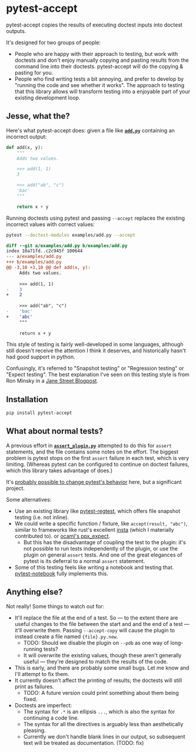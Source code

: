 # pytest-accept

pytest-accept copies the results of executing doctest inputs into doctest
outputs.

It's designed for two groups of people:

- People who are happy with their approach to testing, but work with doctests
  and don't enjoy manually copying and pasting results from the command line
  into their doctests. pytest-accept will do the copying & pasting for you.
- People who find writing tests a bit annoying, and prefer to develop by
  "running the code and see whether it works". The approach to testing that this
  library allows will transform testing into a enjoyable part of your existing
  development loop.

## Jesse, what the?

Here's what pytest-accept does: given a file like
[**`add.py`**](examples/add.py) containing an incorrect output:

```python
def add(x, y):
    """
    Adds two values.

    >>> add(1, 1)
    3

    >>> add("ab", "c")
    'bac'
    """

    return x + y
```

Running doctests using pytest and passing `--accept` replaces the existing
incorrect values with correct values:

```sh
pytest --doctest-modules examples/add.py --accept
```

```diff
diff --git a/examples/add.py b/examples/add.py
index 10a71fd..c2c945f 100644
--- a/examples/add.py
+++ b/examples/add.py
@@ -3,10 +3,10 @@ def add(x, y):
     Adds two values.
 
     >>> add(1, 1)
-    3
+    2
 
     >>> add("ab", "c")
-    'bac'
+    'abc'
     """
 
     return x + y

```

This style of testing is fairly well-developed in some languages, although still
doesn't receive the attention I think it deserves, and historically hasn't had
good support in python.

Confusingly, it's referred to "Snapshot testing" or "Regression testing" or
"Expect testing". The best explanation I've seen on this testing style is from
Ron Minsky in a [Jane Street
Blogpost](https://blog.janestreet.com/testing-with-expectations/).

## Installation

```sh
pip install pytest-accept
```

## What about normal tests?

A previous effort in [**`assert_plugin.py`**](pytest_accept/assert_plugin.py)
attempted to do this for `assert` statements, and the file contains some notes
on the effort. The biggest problem is pytest stops on the first `assert` failure
in each test, which is very limiting. (Whereas pytest can be configured to
continue on doctest failures, which this library takes advantage of does.)

It's [probably possible to change pytest's
behavior](https://mail.python.org/pipermail/pytest-dev/2020-March/004918.html)
here, but a significant project.

Some alternatives:

- Use an existing library like
  [pytest-regtest](https://gitlab.com/uweschmitt/pytest-regtest), which offers
  file snapshot testing (i.e. not inline).
- We could write a specific function / fixture, like `accept(result, "abc")`,
  similar to frameworks like rust's excellent
  [insta](https://github.com/mitsuhiko/insta) (which I materially contributed
  to). or [ocaml's ppx_expect](https://github.com/janestreet/ppx_expect).
  - But this has the disadvantage of coupling the test to the plugin: it's not
    possible to run tests independently of the plugin, or use the plugin on
    general `assert` tests. And one of the great elegances of pytest is its
    deferral to a normal `assert` statement.
- Some of this testing feels like writing a notebook and testing that.
  [pytest-notebook](https://github.com/chrisjsewell/pytest-notebook) fully
  implements this.

## Anything else?

Not really! Some things to watch out for:

- It'll replace the file at the end of a test. So — to the extent there are
  useful changes to the file between the start and and the end of a test — it'll
  overwrite them. Passing `--accept-copy` will cause the plugin to instead
  create a file named `{file}.py.new`.
  - TODO: Should we disable the plugin on `--pdb` as one way of long-running tests?
  - It will overwrite the existing values, though these aren't generally useful — they're
    designed to match the results of the code.
- This is early, and there are probably some small bugs. Let me know and I'll
  attempt to fix them.
- It currently doesn't affect the printing of results; the doctests will still
  print as failures.
  - TODO: A future version could print something about them being fixed.
- Doctests are imperfect:
  - The syntax for `.*` is an ellipsis `...`, which is also the syntax for
    continuing a code line.
  - The syntax for all the directives is arguably less than aesthetically
    pleasing.
  - Currently we don't handle blank lines in our output, so subsequent text will
    be treated as documentation. (TODO: fix)
